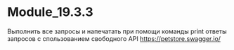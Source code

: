 # Module_19.3.3
Выполнить все запросы и напечатать при помощи команды print ответы запросов с спользованием свободного API https://petstore.swagger.io/
